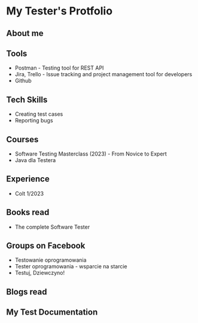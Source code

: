 # My Tester's Protfolio

## About me

## Tools
- Postman - Testing tool for REST API  
- Jira, Trello - Issue tracking and project management tool for developers  
- Github  

## Tech Skills
- Creating test cases  
- Reporting bugs  

## Courses
- Software Testing Masterclass (2023) - From Novice to Expert  
- Java dla Testera  

## Experience
- Colt 1/2023 

## Books read
- The complete Software Tester  

## Groups on Facebook
- Testowanie oprogramowania  
- Tester oprogramowania - wsparcie na starcie  
- Testuj, Dziewczyno!  

## Blogs read

## My Test Documentation

 
